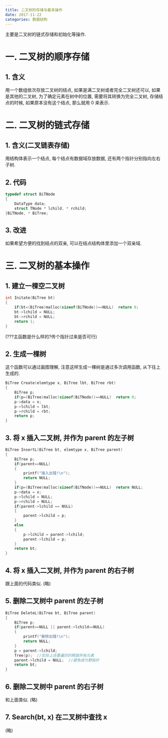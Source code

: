 ```yaml
---
title: 二叉树的存储与基本操作
date: 2017-11-22
categories: 数据结构
---
```


主要是二叉树的链式存储和初始化等操作.
<!--more-->
# 一. 二叉树的顺序存储
## 1. 含义
用一个数组依次存放二叉树的结点, 如果是满二叉树或者完全二叉树还可以, 如果是其他的二叉树, 为了确定元素在树中的位置, 需要将其转换为完全二叉树, 存储结点的时候, 如果原本没有这个结点, 那么就用 0 来表示.

# 二. 二叉树的链式存储
## 1. 含义(二叉链表存储)
用结构体表示一个结点, 每个结点有数据域存放数据, 还有两个指针分别指向左右子树.
## 2. 代码
```c
typedef struct BiTNode
{
    DataType data;
    struct TNode * lchild, * rchild;
}BiTNode, * BiTree;
```
## 3. 改进
如果希望方便的找到结点的双亲, 可以在结点结构体里添加一个双亲域.

# 三. 二叉树的基本操作
## 1. 建立一棵空二叉树
```c
int Initate(BiTree bt)
{
    if(bt=(BiTree)malloc(sizeof(BiTNode))==NULL)  return 0;
    bt->lchild = NULL;
    bt->rchild = NULL;
    return 1;
}
```
(???主函数是什么样的?传个指针过来是否可行)
## 2. 生成一棵树
这个函数可以通过画图理解, 注意这样生成一棵树是通过多次调用函数, 从下往上生成的.
```c
BiTree Create(elemtype x, BiTree lbt, BiTree rbt)
{
    BiTree p;
    if(p=(BiTree)malloc(sizeof(BiTNode))==NULL)  return 0;
    p->data = x;
    p->lchild = lbt;
    p->rchild = rbt;
    return p;
}
```
## 3. 将 x 插入二叉树, 并作为 parent 的左子树
```c
BiTree InsertL(BiTree bt, elemtype x, BiTree parent)
{
    BiTree p;
    if(parent==NULL)
    {
        printf("插入出错!\n");
        return NULL;
    }
    if(p=(BiTree)malloc(sizeof(BiTNode))==NULL)  return NULL;
    p->data = x;
    p->lchild = NULL;
    p->rchild = NULL;
    if(parent->lchild == NULL)
    {
        parent->lchild = p;
    }
    else
    {
        p->lchild = parent->lchild;
        parent->lchild = p;
    }
    return bt;
}
```
## 4. 将 x 插入二叉树, 并作为 parent 的右子树
跟上面的代码类似. (略)
## 5. 删除二叉树中 parent 的左子树
```c
BiTree DeleteL(BiTree bt, BiTree parent)
{
    BiTree p;
    if(parent==NULL || parent->lchild==NULL)
    {
        printf("删除出错!\n");
        return NULL;
    }
    p = parent->lchild;
    free(p);  //实际上还要遍历的释放所有元素
    parent->lchild = NULL;  //避免成为野指针
    return bt;
}
```
## 6. 删除二叉树中 parent 的右子树
和上面类似. (略)
## 7. Search(bt, x) 在二叉树中查找 x
(略)